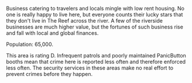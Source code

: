 Business catering to travelers and locals mingle with low rent housing. No one is really happy to live here, but everyone counts their lucky stars that they don't live in The Reef across the river. A few of the riverside businesses are much higher value, but the fortunes of such business rise and fall with local and global finances.  
  
Population: 65,000.  
  
This area is rating D. Infrequent patrols and poorly maintained PanicButton booths mean that crime here is reported less often and therefore enforced less often. The security services in these areas make no real effort to prevent crimes before they happen.